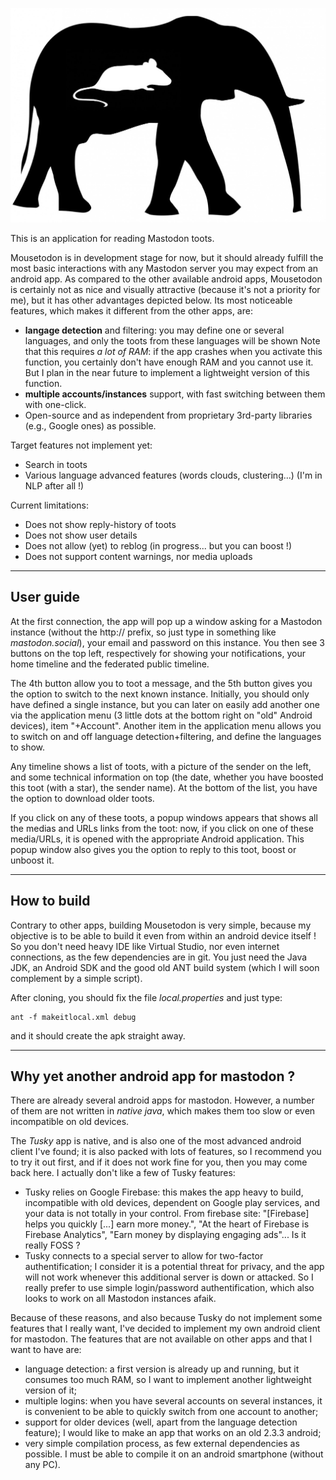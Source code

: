 
![Mousetodon](./mousetodon.jpg)

This is an application for reading Mastodon toots.

Mousetodon is in development stage for now, but it should already fulfill the most basic interactions with any Mastodon server you may expect from an android app.
As compared to the other available android apps, Mousetodon is certainly not as nice and visually attractive (because it's not a priority for me),
but it has other advantages depicted below.
Its most noticeable features, which makes it different from the other apps, are:

- **langage detection** and filtering: you may define one or several languages, and only the toots from these languages will be shown
Note that this requires *a lot of RAM*: if the app crashes when you activate this function, you certainly don't have enough RAM and you cannot
use it. But I plan in the near future to implement a lightweight version of this function.
- **multiple accounts/instances** support, with fast switching between them with one-click.
- Open-source and as independent from proprietary 3rd-party libraries (e.g., Google ones) as possible.

Target features not implement yet:

- Search in toots
- Various language advanced features (words clouds, clustering...) (I'm in NLP after all !)

Current limitations:

- Does not show reply-history of toots
- Does not show user details
- Does not allow (yet) to reblog (in progress... but you can boost !)
- Does not support content warnings, nor media uploads

-----------

## User guide

At the first connection, the app will pop up a window asking for a Mastodon instance (without the http:// prefix, so just type in something like *mastodon.social*),
your email and password on this instance.
You then see 3 buttons on the top left, respectively for showing your notifications, your home timeline and the federated public timeline.

The 4th button allow you to toot a message, and the 5th button gives you the option to switch to the next known instance.
Initially, you should only have defined a single instance, but you can later on easily add another one via the application menu (3 little dots at the bottom right on
"old" Android devices), item "+Account".
Another item in the application menu allows you to switch on and off language detection+filtering, and define the languages to show.

Any timeline shows a list of toots, with a picture of the sender on the left, and some technical information on top
(the date, whether you have boosted this toot (with a star), the sender name).
At the bottom of the list, you have the option to download older toots.

If you click on any of these toots, a popup windows appears that shows all the medias and URLs links from the toot:
now, if you click on one of these media/URLs, it is opened with the appropriate Android application.
This popup window also gives you the option to reply to this toot, boost or unboost it.

-----------

## How to build

Contrary to other apps, building Mousetodon is very simple, because my objective is to be able
to build it even from within an android device itself !
So you don't need heavy IDE like Virtual Studio, nor even internet connections, as the few dependencies
are in git.
You just need the Java JDK, an Android SDK and the good old ANT build system (which I will soon complement
by a simple script).

After cloning, you should fix the file *local.properties* and just type:
```
ant -f makeitlocal.xml debug
```
and it should create the apk straight away.

-----------

## Why yet another android app for mastodon ?

There are already several android apps for mastodon. 
However, a number of them are not written in *native java*, which makes them too slow or even
incompatible on old devices.

The *Tusky* app is native, and is also one of the most advanced android client I've found;
it is also packed with lots of features, so I recommend you to try it out first, and if it
does not work fine for you, then you may come back here.
I actually don't like a few of Tusky features:

- Tusky relies on Google Firebase: this makes the app heavy to build, incompatible with old devices,
dependent on Google play services, and your data is not totally in your control.
From firebase site: "[Firebase] helps you quickly [...] earn more money.", 
"At the heart of Firebase is Firebase Analytics",
"Earn money by displaying engaging ads"... Is it really FOSS ?
- Tusky connects to a special server to allow for two-factor authentification; I consider it is a potential threat
for privacy, and the app will not work whenever this additional server is down or attacked.
So I really prefer to use simple login/password authentification, which also looks to work on all Mastodon instances afaik.

Because of these reasons, and also because Tusky do not implement some features that I really want,
I've decided to implement my own android client for mastodon.
The features that are not available on other apps and that I want to have are:

- language detection: a first version is already up and running, but it consumes too much RAM, so I want
to implement another lightweight version of it;
- multiple logins: when you have several accounts on several instances, it is convenient to be able to quickly
switch from one account to another;
- support for older devices (well, apart from the language detection feature); I would like to make an app that works
on an old 2.3.3 android;
- very simple compilation process, as few external dependencies as possible. I must be able to compile it on an
android smartphone (without any PC).

